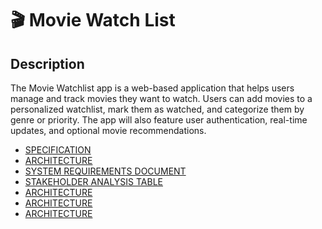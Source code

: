 <h1>🎬 Movie Watch List</h1>

<h2>Description</h2>
<p>The Movie Watchlist app is a web-based application that helps users manage and track movies they want to watch. Users can add movies to a personalized watchlist, mark them as watched, and categorize them by genre or priority. The app will also feature user authentication, real-time updates, and optional movie recommendations.</p>

 - [SPECIFICATION](https://github.com/GrandDadDan/Movie-Watchlist/blob/main/SPECIFICATION.md)
 - [ARCHITECTURE](https://github.com/GrandDadDan/Movie-Watchlist/blob/main/ARCHITECTURE.md)
 - [SYSTEM REQUIREMENTS DOCUMENT](https://github.com/GrandDadDan/Movie-Watchlist/blob/main/System%20Requirements%20Document.md)
 - [STAKEHOLDER ANALYSIS TABLE](https://github.com/GrandDadDan/Movie-Watchlist/blob/main/Stakeholder-Analysis-Table.md)
 - [ARCHITECTURE](https://github.com/GrandDadDan/Movie-Watchlist/blob/main/ARCHITECTURE.md)
 - [ARCHITECTURE](https://github.com/GrandDadDan/Movie-Watchlist/blob/main/ARCHITECTURE.md)
 - [ARCHITECTURE](https://github.com/GrandDadDan/Movie-Watchlist/blob/main/ARCHITECTURE.md)
